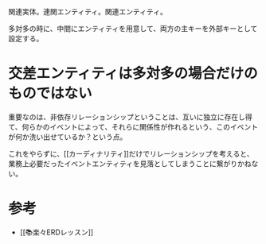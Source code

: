 関連実体。連関エンティティ。関連エンティティ。

多対多の時に、中間にエンティティを用意して、両方の主キーを外部キーとして設定する。

# 交差エンティティは多対多の場合だけのものではない
重要なのは、非依存リレーションシップということは、互いに独立に存在し得て、何らかのイベントによって、それらに関係性が作れるという、このイベントが何か洗い出せているか？という点。

これをやらずに、[[カーディナリティ]]だけでリレーションシップを考えると、業務上必要だったイベントエンティティを見落としてしまうことに繋がりかねない。

# 参考
- [[📚楽々ERDレッスン]]